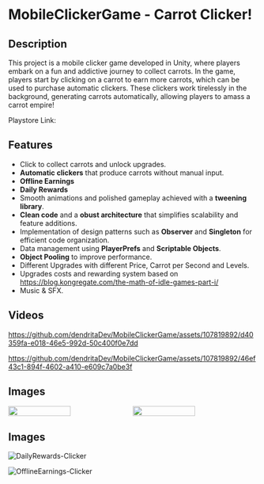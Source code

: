 # MobileClickerGame - Carrot Clicker!
## Description
This project is a mobile clicker game developed in Unity, where players embark on a fun and addictive journey to collect carrots. In the game, players start by clicking on a carrot to earn more carrots, which can be used to purchase automatic clickers. These clickers work tirelessly in the background, generating carrots automatically, allowing players to amass a carrot empire!

Playstore Link: 
## Features
 -  Click to collect carrots and unlock upgrades.
 -  **Automatic clickers** that produce carrots without manual input.
 -  **Offline Earnings**
 -  **Daily Rewards**
 -  Smooth animations and polished gameplay achieved with a **tweening library**.
 -  **Clean code** and a **obust architecture** that simplifies scalability and feature additions.
 -  Implementation of design patterns such as **Observer** and **Singleton** for efficient code organization.
 -  Data management using **PlayerPrefs** and **Scriptable Objects**.
 -  **Object Pooling** to improve performance.
 -  Different Upgrades with different Price, Carrot per Second and Levels.
 -  Upgrades costs and rewarding system based on https://blog.kongregate.com/the-math-of-idle-games-part-i/ 
 -  Music & SFX.

## Videos


https://github.com/dendritaDev/MobileClickerGame/assets/107819892/d40359fa-e018-46e5-992d-50c400f0e7dd




https://github.com/dendritaDev/MobileClickerGame/assets/107819892/46ef43c1-894f-4602-a410-e609c7a0be3f

## Images

<div style="display: flex;">
  <img src="https://github.com/dendritaDev/MobileClickerGame/assets/107819892/4da38193-1445-4a7e-923d-108d291e4401" width="50%">
  <img src="https://github.com/dendritaDev/MobileClickerGame/assets/107819892/9bfaf313-e37b-41ff-8899-e429375bfcdb" width="50%">
</div>

## Images
![DailyRewards-Clicker](https://github.com/dendritaDev/MobileClickerGame/assets/107819892/4da38193-1445-4a7e-923d-108d291e4401)

![OfflineEarnings-Clicker](https://github.com/dendritaDev/MobileClickerGame/assets/107819892/9bfaf313-e37b-41ff-8899-e429375bfcdb)

